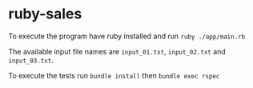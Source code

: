 # ruby-sales

To execute the program have ruby installed and run `ruby ./app/main.rb`

The available input file names are `input_01.txt`, `input_02.txt` and `input_03.txt`.

To execute the tests run `bundle install` then `bundle exec rspec`